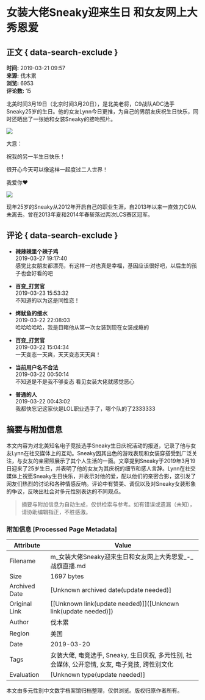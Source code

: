 # 女装大佬Sneaky迎来生日 和女友网上大秀恩爱

## 正文 { data-search-exclude }


**时间:** 2019-03-21 09:57  
**来源:** 伐木累  
**浏览:** 6953  
**评论数:** 15  

北美时间3月19日（北京时间3月20日），是北美老将，C9战队ADC选手Sneaky25岁的生日。他的女友Lynn今日更推，为自己的男朋友庆祝生日快乐，同时还晒出了一张她和女装Sneaky的接吻照片。

![](https://img1.zhanqi.tv/uploads/2019/03/57957d/f7a6507dcbd2e89b39c2738e0fef4099.jpg)

大意：

祝我的另一半生日快乐！

很开心今天可以像这样一起度过二人世界！

我爱你❤

![](https://img1.zhanqi.tv/uploads/2019/03/31d497/df2010938a1c88760d391f5f8f80b73c.png)

现年25岁的Sneaky从2012年开启自己的职业生涯，自2013年以来一直效力C9从未离去。曾在2013年夏和2014年春斩落过两次LCS赛区冠军。

## 评论 { data-search-exclude }

- **辣辣辣里个辣子鸡**  
  2019-03-27 19:17:40  
  感觉比女朋友都漂亮，有这样一对也真是幸福，基因应该很好吧，以后生的孩子也会好看的吧

- **百变_打赏官**  
  2019-03-23 15:53:32  
  不知道的以为这是同性恋！

- **烤鱿鱼的细水**  
  2019-03-22 22:08:03  
  哈哈哈哈哈，我是目睹他从第一次女装到现在女装成瘾的

- **百变_打赏官**  
  2019-03-22 15:04:34  
  一天变态一天爽，天天变态天天爽！

- **当前用户名不合法**  
  2019-03-22 00:50:14  
  不知道是不是我不够变态 看见女装大佬就感觉恶心

- **普通的人**  
  2019-03-22 00:43:02  
  我都快忘记这家伙是LOL职业选手了，哪个队的了2333333
<!-- tcd_original_link https://m.zhanqi.tv/information/6170.html -->


## 摘要与附加信息

<!-- tcd_abstract -->
本文内容为对北美知名电子竞技选手Sneaky生日庆祝活动的报道，记录了他与女友Lynn在社交媒体上的互动。Sneaky因其出色的游戏表现和女装穿搭受到广泛关注，与女友的亲密照展示了其个人生活的一面。文章提到Sneaky于2019年3月19日迎来了25岁生日，并表明了他的女友为其庆祝的细节和感人言辞。Lynn在社交媒体上祝愿Sneaky生日快乐，并表示对他的爱，配以他们的亲密合影，这引发了网友们热烈的讨论和各种情感反响。评论中有赞美、调侃以及对Sneaky女装形象的争议，反映出社会对多元性别表达的不同观点。
<!-- tcd_abstract_end -->

> 摘要与附加信息为自动生成，仅供检索与参考。如有错误或遗漏（未知），请协助编辑指正，不胜感激。

### 附加信息 [Processed Page Metadata]

| Attribute       | Value                                  |
|-----------------|----------------------------------------|
| Filename        | m_女装大佬Sneaky迎来生日和女友网上大秀恩爱_-_战旗直播.md                             |
| Size            | 1697 bytes                           |
| Archived Date   | [Unknown archived date(update needed)]                             |
| Original Link   | [[Unknown link(update needed)]]([Unknown link(update needed)])                       |
| Author          | 伐木累                               |
| Region          | 美国                               |
| Date            | 2019-03-20                                 |
| Tags            | 女装大佬, 电竞选手, Sneaky, 生日庆祝, 多元性别, 社会媒体, 公开恋情, 女友, 电子竞技, 跨性别文化                                 |
| Evaluation            | [Unknown type(update needed)]                                 |
<!-- tcd_table_end -->

本文由多元性别中文数字档案馆归档整理，仅供浏览。版权归原作者所有。
